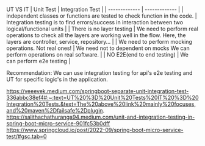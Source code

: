 UT VS IT
| Unit Test  | Integration Test |
| ------------- | ------------- |
| independent classes or functions are tested to check function in the code. | Integration testing is to find errors/success in interaction between two logical/functional units  |
| There is no layer testing  | We need to perform real operations to check all the layers are working well in the flow. Here, the layers are controller, service, repository…  |
| We need to perform mocking operations. Not real ones!  | We need not to dependent on mocks We can perform operations on real software. |
| NO E2E(end to end testing) | We can perform e2e testing |


Recommendation: We can use integration testing for api's e2e testing and UT for specific logic's in the application.


https://veeevek.medium.com/springboot-separate-unit-integration-test-336abbc38ef4#:~:text=UT%20%3D%20Unit%20Tests%20IT%20%3D%20Integration%20Tests.&text=The%20above%20link%20mainly%20focuses,and%20maven%2Dfailsafe%2Dplugin.  
https://salithachathuranga94.medium.com/unit-and-integration-testing-in-spring-boot-micro-service-901fc53b0dff  
https://www.springcloud.io/post/2022-09/spring-boot-micro-service-test/#gsc.tab=0  
